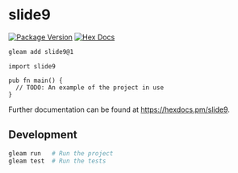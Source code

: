 # slide9

[![Package Version](https://img.shields.io/hexpm/v/slide9)](https://hex.pm/packages/slide9)
[![Hex Docs](https://img.shields.io/badge/hex-docs-ffaff3)](https://hexdocs.pm/slide9/)

```sh
gleam add slide9@1
```
```gleam
import slide9

pub fn main() {
  // TODO: An example of the project in use
}
```

Further documentation can be found at <https://hexdocs.pm/slide9>.

## Development

```sh
gleam run   # Run the project
gleam test  # Run the tests
```
